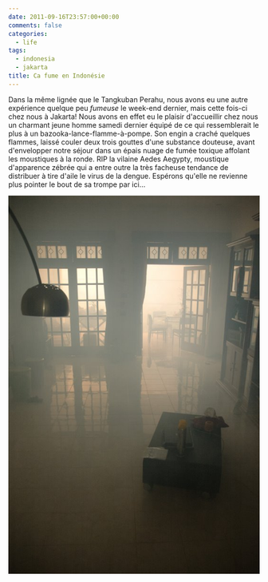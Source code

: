```yaml
---
date: 2011-09-16T23:57:00+00:00
comments: false
categories:
  - life
tags:
  - indonesia
  - jakarta
title: Ca fume en Indonésie
---
```


Dans la même lignée que le Tangkuban Perahu, nous avons eu une autre expérience quelque peu *fumeuse* le week-end dernier, mais cette fois-ci chez nous à Jakarta! Nous avons en effet eu le plaisir d'accueillir chez nous un charmant jeune homme samedi dernier équipé de ce qui ressemblerait le plus à un bazooka-lance-flamme-à-pompe. Son engin a craché quelques flammes, laissé couler deux trois gouttes d'une substance douteuse, avant d'envelopper notre séjour dans un épais nuage de fumée toxique affolant les moustiques à la ronde. RIP la vilaine Aedes Aegypty, moustique d'apparence zébrée qui a entre outre la très facheuse tendance de distribuer à tire d'aile le virus de la dengue. Espérons qu'elle ne revienne plus pointer le bout de sa trompe par ici...

![](media/DSC_6753.jpg)